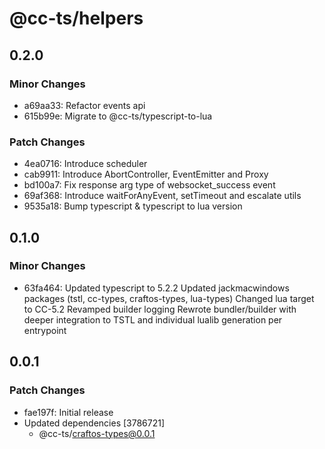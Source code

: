 # @cc-ts/helpers

## 0.2.0

### Minor Changes

- a69aa33: Refactor events api
- 615b99e: Migrate to @cc-ts/typescript-to-lua

### Patch Changes

- 4ea0716: Introduce scheduler
- cab9911: Introduce AbortController, EventEmitter and Proxy
- bd100a7: Fix response arg type of websocket_success event
- 69af368: Introduce waitForAnyEvent, setTimeout and escalate utils
- 9535a18: Bump typescript & typescript to lua version

## 0.1.0

### Minor Changes

- 63fa464: Updated typescript to 5.2.2
  Updated jackmacwindows packages (tstl, cc-types, craftos-types, lua-types)
  Changed lua target to CC-5.2
  Revamped builder logging
  Rewrote bundler/builder with deeper integration to TSTL and individual lualib generation per entrypoint

## 0.0.1

### Patch Changes

- fae197f: Initial release
- Updated dependencies [3786721]
  - @cc-ts/craftos-types@0.0.1
